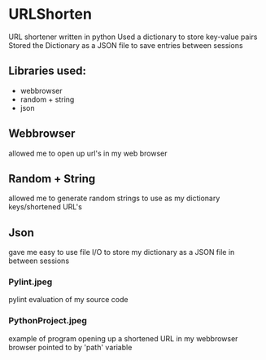 # URLShorten
URL shortener written in python
Used a dictionary to store key-value pairs
Stored the Dictionary as a JSON file to save entries between sessions

## Libraries used:
  - webbrowser
  - random + string
  - json

## Webbrowser
  allowed me to open up url's in my web browser

## Random + String
  allowed me to generate random strings to use as my dictionary keys/shortened URL's
  
## Json
  gave me easy to use file I/O to store my dictionary as a JSON file in between sessions

### Pylint.jpeg
  pylint evaluation of my source code
  
### PythonProject.jpeg
  example of program opening up a shortened URL in my webbrowser
  browser pointed to by 'path' variable
